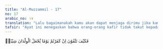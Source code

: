 ```yaml
---
title: "Al-Muzzammil - 17"
no: 17
arabic_no: ١٧
translation: "Lalu bagaimanakah kamu akan dapat menjaga dirimu jika kamu tetap kafir kepada hari yang menjadikan anak-anak beruban."
tafsir: "Ayat ini menegaskan bahwa orang-orang kafir tidak takut kepada datangnya hari Kiamat. Padahal pada hari itu, mereka tidak akan merasa aman karena kekufuran mereka. Mereka tidak sanggup menolak azab Tuhan pada hari yang sangat dahsyat yang menjadikan anak-anak muda beruban. Langit pun pada hari itu terpecah-belah. Hal itu menunjukkan sangat dahsyatnya hari tersebut. Kedatangan hari tersebut, yaitu turunnya azab Tuhan kepada orang kafir dan pahala Tuhan berupa nikmat kepada orang mukmin, adalah janji Tuhan yang pasti dipenuhi-Nya. Allah tidak akan memungkiri janji-Nya."
---
```


فَكَيْفَ تَتَّقُوْنَ اِنْ كَفَرْتُمْ يَوْمًا يَّجْعَلُ الْوِلْدَانَ شِيْبًاۖ
